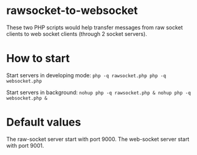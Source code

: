 # rawsocket-to-websocket
These two PHP scripts would help transfer messages from raw socket clients to web socket clients (through 2 socket servers).

# How to start
Start servers in developing mode:
	`php -q rawsocket.php
	php -q websocket.php`

Start servers in background:
	`nohup php -q rawsocket.php &
	nohup php -q websocket.php &`

# Default values
The raw-socket server start with port 9000.
The web-socket server start with port 9001.